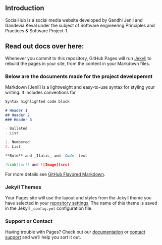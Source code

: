 ## Introduction

SocialHub is a social media website developed by Gandhi Jenil and Gandevia Keval under the subject of Software engineering Principles and Practices &
Software Project-1.

## Read out docs over here:
Whenever you commit to this repository, GitHub Pages will run [Jekyll](https://jekyllrb.com/) to rebuild the pages in your site, from the content in your Markdown files.

### Below are the documents made for the project developemnt

Markdown [Jenil] is a lightweight and easy-to-use syntax for styling your writing. It includes conventions for

```markdown
Syntax highlighted code block

# Header 1
## Header 2
### Header 3

- Bulleted
- List

1. Numbered
2. List

**Bold** and _Italic_ and `Code` text

[Link](url) and ![Image](src)
```

For more details see [GitHub Flavored Markdown](https://guides.github.com/features/mastering-markdown/).

### Jekyll Themes

Your Pages site will use the layout and styles from the Jekyll theme you have selected in your [repository settings](https://github.com/projectsddu/projectsddu.github.io/settings). The name of this theme is saved in the Jekyll `_config.yml` configuration file.

### Support or Contact

Having trouble with Pages? Check out our [documentation](https://docs.github.com/categories/github-pages-basics/) or [contact support](https://support.github.com/contact) and we’ll help you sort it out.
